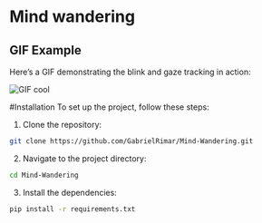 # Mind wandering

## GIF Example
Here’s a GIF demonstrating the blink and gaze tracking in action:

![GIF cool](docomintation/video_example.gif)

#Installation
To set up the project, follow these steps:

1. Clone the repository:
```bash
git clone https://github.com/GabrielRimar/Mind-Wandering.git
```
2. Navigate to the project directory:
```bash
cd Mind-Wandering
```
3. Install the dependencies:
```bash
pip install -r requirements.txt
```
